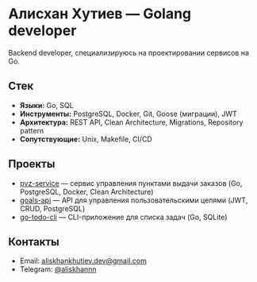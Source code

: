 # Алисхан Хутиев — Golang developer

Backend developer, специализируюсь на проектировании сервисов на Go.

## Стек

* **Языки:** Go, SQL
* **Инструменты:** PostgreSQL, Docker, Git, Goose (миграции), JWT
* **Архитектура:** REST API, Clean Architecture, Migrations, Repository pattern
* **Сопутствующие:** Unix, Makefile, CI/CD

## Проекты

* [pvz-service](https://github.com/aliskhannn/pvz-service) — сервис управления пунктами выдачи заказов (Go, PostgreSQL, Docker, Clean Architecture)
* [goals-api](https://github.com/aliskhannn/goals-api) — API для управления пользовательскими целями (JWT, CRUD, PostgreSQL)
* [go-todo-cli](https://github.com/aliskhannn/go-todo-list) — CLI-приложение для списка задач (Go, SQLite)

## Контакты

* Email: [aliskhankhutiev.dev@gmail.com](mailto:aliskhankhutiev.dev@gmail.com)
* Telegram: [@aliskhannn](https://t.me/aliskhannn)
